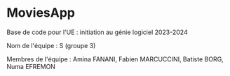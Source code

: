 # MoviesApp

Base de code pour l'UE : initiation au génie logiciel 2023-2024

Nom de l'équipe : S (groupe 3)

Membres de l'équipe : Amina FANANI, Fabien MARCUCCINI, Batiste BORG, Numa EFREMON
